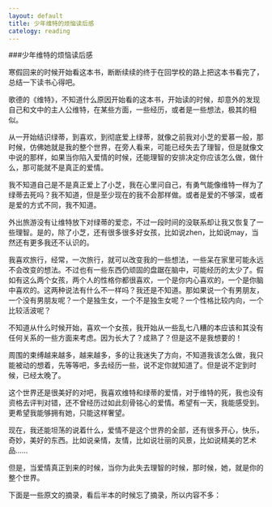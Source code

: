 ```yaml
---
layout: default
title: 少年维特的烦恼读后感
catelogy: reading
---
```


###少年维特的烦恼读后感

寒假回来的时候开始看这本书，断断续续的终于在回学校的路上把这本书看完了，总结一下读书心得吧。

歌德的《维特》，不知道什么原因开始看的这本书，开始读的时候，却意外的发现自己和文中的主人公维特，在某些方面，一些经历，或者是一些想法，极其的相似。

从一开始结识绿蒂，到喜欢，到彻底爱上绿蒂，就像之前我对小芝的爱慕一般，那时候，仿佛她就是我的整个世界，在旁人看来，可能已经失去了理智，但是就像文中说的那样，如果当你陷入爱情的时候，还能理智的安排决定你应该怎么做，做什么，那可能就不是真正的爱情。

我不知道自己是不是真正爱上了小芝，我在心里问自己，有勇气能像维特一样为了绿蒂去死吗？我不知道，但是至少现在的我不会那样做。或者是爱的不够深，或者是爱的方式不同，我不知道。

外出旅游没有让维特放下对绿蒂的爱恋，不过一段时间的没联系却让我又恢复了一些理智。是的，除了小芝，还有很多很多好女孩，比如说zhen，比如说may，当然还有更多我还不认识的。

我喜欢旅行，经常，一次旅行，就可以改变我的一些想法，一些呆在家里可能永远不会改变的想法。不过也有一些东西仍顽固的盘踞在脑中，可能经历的太少了。假如有这么两个女孩，两个人的性格你都很喜欢，一个是你内心喜欢的，一个是你脑中喜欢的。这两种说法有什么不一样吗？我还是不知道。那如果说一个有男朋友，一个没有男朋友呢？一个是独生女，一个不是独生女呢？一个性格比较内向，一个比较活波呢？

不知道从什么时候开始，喜欢一个女孩，我开始从一些乱七八糟的本应该和其没有任何关系的一些方面来考虑。因为长大了？成熟了？但是这不是我想要的！

周围的束缚越来越多，越来越多，多的让我迷失了方向，不知道我该怎么做，我只能被动的想着，先等等吧，多去经历一些，说不定你就知道了。但是说不定到时候，已经太晚了。

这个世界还是很美好的对吧，我喜欢维特和绿蒂的爱情，对于维特的死，我也没有资格去评判对错，还不曾经历过如此刻骨铭心的爱情。希望有一天，我能感受到。更希望我能够拥有她，只能这样奢望。

现在，我还能坦荡的说着什么，爱情不是这个世界的全部，还有很多开心，快乐，奇妙，美好的东西。比如说亲情，友情，比如说壮丽的风景，比如说精美的艺术品……

但是，当爱情真正到来的时候，当你为此失去理智的时候，那时候，她，就是你的整个世界。

下面是一些原文的摘录，看后半本的时候忘了摘录，所以内容不多：

